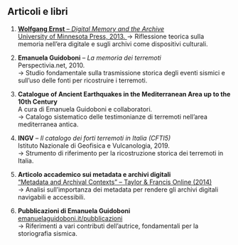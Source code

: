 ## Articoli e libri
1. [**Wolfgang Ernst** – *Digital Memory and the Archive*  
   University of Minnesota Press, 2013.  ](https://www.are.na/block/1267560)
   → Riflessione teorica sulla memoria nell’era digitale e sugli archivi come dispositivi culturali.

3. **Emanuela Guidoboni** – *La memoria dei terremoti*  
   Perspectivia.net, 2010.  
   → Studio fondamentale sulla trasmissione storica degli eventi sismici e sull’uso delle fonti per ricostruire i terremoti.

4. **Catalogue of Ancient Earthquakes in the Mediterranean Area up to the 10th Century**  
   A cura di Emanuela Guidoboni e collaboratori.  
   → Catalogo sistematico delle testimonianze di terremoti nell’area mediterranea antica.

5. **INGV** – *Il catalogo dei forti terremoti in Italia (CFTI5)*  
   Istituto Nazionale di Geofisica e Vulcanologia, 2019.  
   → Strumento di riferimento per la ricostruzione storica dei terremoti in Italia.

6. **Articolo accademico sui metadata e archivi digitali**  
   [“Metadata and Archival Contexts” – Taylor & Francis Online (2014)](https://www.tandfonline.com/doi/full/10.1080/01576895.2014.893833)  
   → Analisi sull’importanza dei metadata per rendere gli archivi digitali navigabili e accessibili.

7. **Pubblicazioni di Emanuela Guidoboni**  
   [emanuelaguidoboni.it/pubblicazioni](https://emanuelaguidoboni.it/pubblicazioni)  
   → Riferimenti a vari contributi dell’autrice, fondamentali per la storiografia sismica.
